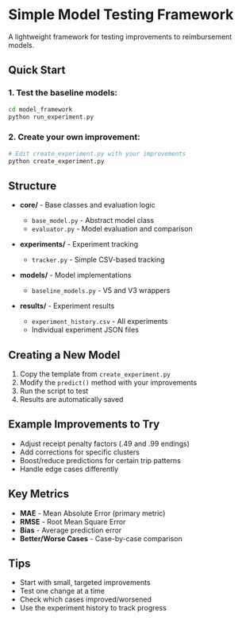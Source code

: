# Simple Model Testing Framework

A lightweight framework for testing improvements to reimbursement models.

## Quick Start

### 1. Test the baseline models:
```bash
cd model_framework
python run_experiment.py
```

### 2. Create your own improvement:
```bash
# Edit create_experiment.py with your improvements
python create_experiment.py
```

## Structure

- **core/** - Base classes and evaluation logic
  - `base_model.py` - Abstract model class
  - `evaluator.py` - Model evaluation and comparison
  
- **experiments/** - Experiment tracking
  - `tracker.py` - Simple CSV-based tracking
  
- **models/** - Model implementations
  - `baseline_models.py` - V5 and V3 wrappers
  
- **results/** - Experiment results
  - `experiment_history.csv` - All experiments
  - Individual experiment JSON files

## Creating a New Model

1. Copy the template from `create_experiment.py`
2. Modify the `predict()` method with your improvements
3. Run the script to test
4. Results are automatically saved

## Example Improvements to Try

- Adjust receipt penalty factors (.49 and .99 endings)
- Add corrections for specific clusters
- Boost/reduce predictions for certain trip patterns
- Handle edge cases differently

## Key Metrics

- **MAE** - Mean Absolute Error (primary metric)
- **RMSE** - Root Mean Square Error
- **Bias** - Average prediction error
- **Better/Worse Cases** - Case-by-case comparison

## Tips

- Start with small, targeted improvements
- Test one change at a time
- Check which cases improved/worsened
- Use the experiment history to track progress 